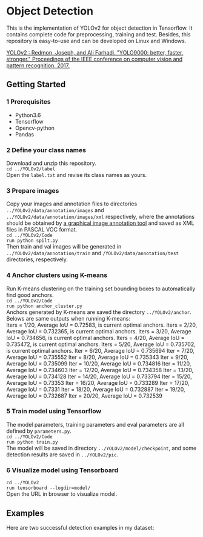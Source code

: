 # Object Detection
This is the implementation of YOLOv2 for object detection in Tensorflow. It contains complete code for preprocessing, training and test. Besides, this repository is easy-to-use and can be developed on Linux and Windows.  

[YOLOv2 : Redmon, Joseph, and Ali Farhadi. "YOLO9000: better, faster, stronger." Proceedings of the IEEE conference on computer vision and pattern recognition. 2017.](https://arxiv.org/abs/1612.08242)

## Getting Started
### 1 Prerequisites  
* Python3.6  
* Tensorflow  
* Opencv-python  
* Pandas  

### 2 Define your class names  
Download  and unzip this repository.  
`cd ../YOLOv2/label`  
Open the `label.txt` and revise its class names as yours.  

### 3 Prepare images  
Copy your images and annotation files to directories `../YOLOv2/data/annotation/images` and `../YOLOv2/data/annotation/images/xml` respectively, where the annotations should be obtained by [a graphical image annotation tool](https://github.com/tzutalin/labelImg) and  saved as XML files in PASCAL VOC format.  
`cd ../YOLOv2/Code`  
`run python spilt.py`  
Then train and val images will be generated in  `../YOLOv2/data/annotation/train` and  `/YOLOv2/data/annotation/test` directories, respectively.  

### 4 Anchor clusters using K-means  
Run K-means clustering on the training set bounding boxes to automatically find good anchors.  
`cd ../YOLOv2/Code`  
`run python anchor_cluster.py`  
Anchors generated by K-means are saved the directory `../YOLOv2/anchor`. Belows are same outputs when running K-means:  
Iters = 1/20, Average IoU = 0.72583, is current optimal anchors.
Iters = 2/20, Average IoU = 0.732365, is current optimal anchors.
Iters = 3/20, Average IoU = 0.734656, is current optimal anchors.
Iters = 4/20, Average IoU = 0.735472, is current optimal anchors.
Iters = 5/20, Average IoU = 0.735702, is current optimal anchors.
Iter = 6/20, Average IoU = 0.735694
Iter = 7/20, Average IoU = 0.735552
Iter = 8/20, Average IoU = 0.735343
Iter = 9/20, Average IoU = 0.735099
Iter = 10/20, Average IoU = 0.734816
Iter = 11/20, Average IoU = 0.734603
Iter = 12/20, Average IoU = 0.734358
Iter = 13/20, Average IoU = 0.734128
Iter = 14/20, Average IoU = 0.733794
Iter = 15/20, Average IoU = 0.73353
Iter = 16/20, Average IoU = 0.733289
Iter = 17/20, Average IoU = 0.7331
Iter = 18/20, Average IoU = 0.732887
Iter = 19/20, Average IoU = 0.732687
Iter = 20/20, Average IoU = 0.732539

### 5 Train model using Tensorflow  
The model parameters, training parameters and eval parameters are all defined by `parameters.py`.  
`cd ../YOLOv2/Code`  
`run python train.py`  
The model will be saved in directory `../YOLOv2/model/checkpoint`, and some detection results are saved in `../YOLOv2/pic`. 
 
### 6 Visualize model using Tensorboard  
`cd ../YOLOv2`  
`run tensorboard --logdir=model/`   
Open the URL in browser to visualize model.  

## Examples  
Here are two successful detection examples in my dataset:   

